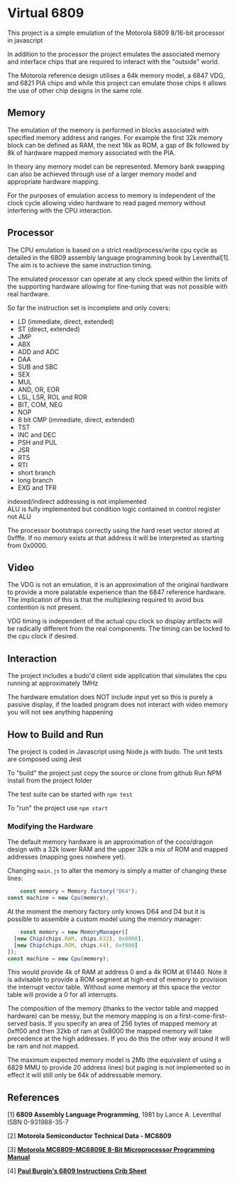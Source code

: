 # Virtual 6809 #

This project is a simple emulation of the Motorola 6809 8/16-bit processor in
javascript

In addition to the processor the project emulates the associated memory and 
interface chips that are required to interact with the "outside" world.

The Motorola reference design utilises a 64k memory model, a 6847 VDG, and 6821
PIA chips and while this project can emulate those chips it allows the use of 
other chip designs in the same role.

## Memory ##

The emulation of the memory is performed in blocks associated with specified 
memory address and ranges. For example the first 32k memory block can be 
defined as RAM, the next 16k as ROM, a gap of 8k followed by 8k of hardware 
mapped memory associated with the PIA.

In theory any memory model can be represented.
Memory bank swapping can also be achieved through use of a larger memory model
and appropriate hardware mapping.

For the purposes of emulation access to memory is independent of the clock
cycle allowing video hardware to read paged memory without interfering with the 
CPU interaction.

## Processor ##

The CPU emulation is based on a strict read/process/write cpu cycle as detailed in the 
6809 assembly language programming book by Leventhal[1]. The aim is to achieve the same 
instruction timing.

The emulated processor can operate at any clock speed within the limits of the 
supporting hardware allowing for fine-tuning that was not possible with real 
hardware.

So far the instruction set is incomplete and only covers:
 * LD (immediate, direct, extended)
 * ST (direct, extended)
 * JMP
 * ABX
 * ADD and ADC
 * DAA
 * SUB and SBC
 * SEX
 * MUL
 * AND, OR, EOR
 * LSL, LSR, ROL and ROR  
 * BIT, COM, NEG
 * NOP
 * 8 bit CMP (immediate, direct, extended)
 * TST
 * INC and DEC
 * PSH and PUL
 * JSR
 * RTS
 * RTI  
 * short branch
 * long branch
 * EXG and TFR

indexed/indirect addressing is not implemented  
ALU is fully implemented but condition logic contained in control 
register not ALU  

The processor bootstraps correctly using the hard reset vector stored at 0xfffe.
If no memory exists at that address it will be interpreted as starting from 
0x0000.

## Video ##

The VDG is not an emulation, it is an approximation of the original hardware to
provide a more palatable experience than the 6847 reference hardware. The 
implication of this is that the multiplexing required to avoid bus contention is
not present.

VDG timing is independent of the actual cpu clock so display artifacts will be
radically different from the real components. The timing can be locked to the 
cpu clock if desired.

## Interaction ##

The project includes a budo'd client side application that simulates the cpu
running at approximately 1MHz

The hardware emulation does NOT include input yet so this is purely a passive
display, if the loaded program does not interact with video memory you will
not see anything happening

## How to Build and Run ##

The project is coded in Javascript using Node.js with budo. The unit tests are
composed using Jest

To "build" the project just copy the source or clone from github
Run NPM install from the project folder

The test suite can be started with `npm test`

To "run" the project use `npm start`

### Modifying the Hardware ###

The default memory hardware is an approximation of the coco/dragon design with a
32k lower RAM and the upper 32k a mix of ROM and mapped addresses (mapping goes
nowhere yet).

Changing `main.js` to alter the memory is simply a matter of changing these lines:

```javascript
    const memory = Memory.factory("D64");
const machine = new Cpu(memory);
```

At the moment the memory factory only knows D64 and D4 but it is possible to assemble
a custom model using the memory manager:

```javascript
    const memory = new MemoryManager([
  [new Chip(chips.RAM, chips.K32), 0x0000],
  [new Chip(chips.ROM, chips.K4), 0xf000]
]);
const machine = new Cpu(memory);
```
This would provide 4k of RAM at address 0 and a 4k ROM at 61440. Note it is advisable to 
provide a ROM segment at high-end of memory to provision the interrupt vector table.
Without some memory at this space the vector table will provide a 0 for all interrupts.

The composition of the memory (thanks to the vector table and mapped hardware) can be 
messy, but the memory mapping is on a first-come-first-served basis. If you specify an 
area of 256 bytes of mapped memory at 0xff00 and then 32kb of ram at 0x8000 the mapped
memory will take precedence at the high addresses. If you do this the other way around
it will be ram and not mapped.

The maximum expected memory model is 2Mb (the equivalent of using a 6829 MMU to provide
20 address lines) but paging is not implemented so in effect it will still only be 64k
of addressable memory.

## References ##
[1] **6809 Assembly Language Programming**, 1981 by Lance A. Leventhal  
ISBN 0-931988-35-7

[2] **Motorola Semiconductor Technical Data - MC6809**

[3] **[Motorola MC6809-MC6809E 8-Bit Microprocessor Programming Manual](
https://www.maddes.net/m6809pm/sections.htm)**

[4] **[Paul Burgin's 6809 Instructions Crib Sheet](
https://techheap.packetizer.com/processors/6809/6809Instructions.html)**